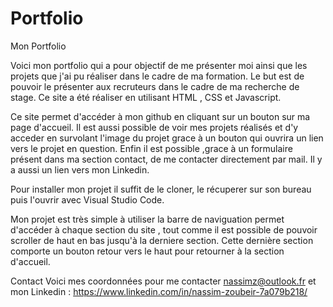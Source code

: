 # Portfolio
Mon Portfolio

Voici mon portfolio qui a pour objectif de me présenter moi ainsi que les projets que j'ai pu réaliser dans le cadre de ma formation. Le but est de pouvoir le présenter aux recruteurs dans le cadre de ma recherche de stage. Ce site a été réaliser en utilisant HTML , CSS et Javascript.

Ce site permet d'accéder à mon github en cliquant sur un bouton sur ma page d'accueil. Il est aussi possible de voir mes projets réalisés et d'y acceder en survolant l'image du projet grace à un bouton qui ouvrira un lien vers le projet en question. Enfin il est possible ,grace à un formulaire présent dans ma section contact, de me contacter directement par mail. Il y a aussi un lien vers mon Linkedin.

Pour installer mon projet il suffit de le cloner, le récuperer sur son bureau puis l'ouvrir avec Visual Studio Code.

Mon projet est très simple à utiliser la barre de naviguation permet d'accéder à chaque section du site , tout comme il est possible de pouvoir scroller de haut en bas jusqu'à la derniere section. Cette dernière section comporte un bouton retour vers le haut pour retourner à la section d'accueil.

Contact
Voici mes coordonnées pour me contacter  nassimz@outlook.fr et mon Linkedin : https://www.linkedin.com/in/nassim-zoubeir-7a079b218/ 
